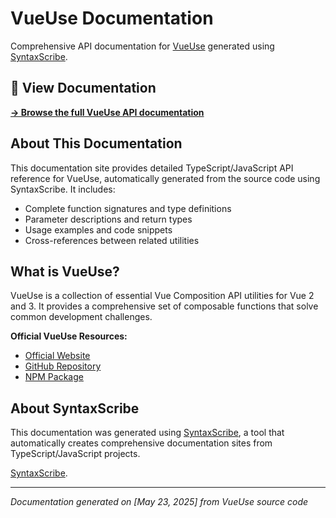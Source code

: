 # VueUse Documentation

Comprehensive API documentation for [VueUse](https://github.com/vueuse/vueuse) generated using [SyntaxScribe](https://syntaxscribe.com).

## 📖 View Documentation

**[→ Browse the full VueUse API documentation](https://yourusername.github.io/vueuse-docs)**

## About This Documentation

This documentation site provides detailed TypeScript/JavaScript API reference for VueUse, automatically generated from the source code using SyntaxScribe. It includes:

- Complete function signatures and type definitions
- Parameter descriptions and return types
- Usage examples and code snippets
- Cross-references between related utilities

## What is VueUse?

VueUse is a collection of essential Vue Composition API utilities for Vue 2 and 3. It provides a comprehensive set of composable functions that solve common development challenges.

**Official VueUse Resources:**
- [Official Website](https://vueuse.org)
- [GitHub Repository](https://github.com/vueuse/vueuse)
- [NPM Package](https://www.npmjs.com/package/@vueuse/core)

## About SyntaxScribe

This documentation was generated using [SyntaxScribe](https://syntaxscribe.com), a tool that automatically creates comprehensive documentation sites from TypeScript/JavaScript projects.

 [SyntaxScribe](https://syntaxscribe.com).

---

*Documentation generated on [May 23, 2025] from VueUse source code*